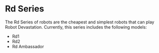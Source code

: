 # Rd Series

The Rd Series of robots are the cheapest and simplest robots that can play Robot Devastation. Currently, this series includes the following models:

* Rd1
* Rd2
* Rd Ambassador